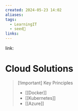 ```yaml
---
created: 2024-05-23 14:02
aliases: 
tags:
  - LearningIT
  - seed🌱
links:
---
```


link:

# Cloud Solutions


> [!important] Key Principles
> - [[Docker]]
> - [[Kubernetes]]
> - [[Azure]]

